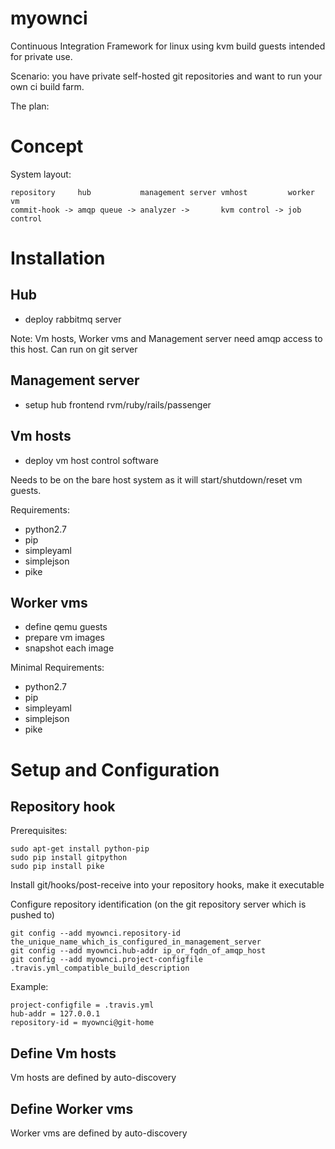 myownci
=======

Continuous Integration Framework for linux using kvm build guests intended for private use.

Scenario: you have private self-hosted git repositories and want to run your own ci build farm.

The plan:

Concept
=======

System layout:

    repository     hub           management server vmhost         worker vm
    commit-hook -> amqp queue -> analyzer ->       kvm control -> job control

Installation
============

Hub
---

* deploy rabbitmq server

Note: Vm hosts, Worker vms and Management server need amqp access to this host.
Can run on git server

Management server
-----------------

* setup hub frontend
  rvm/ruby/rails/passenger

Vm hosts
--------

* deploy vm host control software

Needs to be on the bare host system as it will start/shutdown/reset vm guests.

Requirements:

* python2.7
* pip
* simpleyaml
* simplejson
* pike

Worker vms
----------

* define qemu guests
* prepare vm images
* snapshot each image

Minimal Requirements:

* python2.7
* pip
* simpleyaml
* simplejson
* pike

Setup and Configuration
=======================

Repository hook
---------------

Prerequisites:

    sudo apt-get install python-pip
    sudo pip install gitpython
    sudo pip install pike

Install git/hooks/post-receive into your repository hooks, make it executable

Configure repository identification (on the git repository server which is pushed to)

    git config --add myownci.repository-id the_unique_name_which_is_configured_in_management_server
    git config --add myownci.hub-addr ip_or_fqdn_of_amqp_host
    git config --add myownci.project-configfile .travis.yml_compatible_build_description

Example:

    project-configfile = .travis.yml
    hub-addr = 127.0.0.1
    repository-id = myownci@git-home


Define Vm hosts
---------------

Vm hosts are defined by auto-discovery

Define Worker vms
-----------------

Worker vms are defined by auto-discovery

